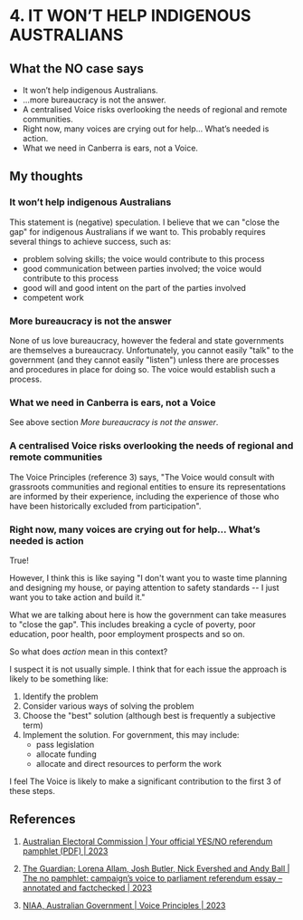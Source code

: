 # 4. IT WON’T HELP INDIGENOUS AUSTRALIANS

## What the NO case says

- It won’t help indigenous Australians.
- ...more bureaucracy is not the answer.
- A centralised Voice risks overlooking the needs of regional and remote communities.
- Right now, many voices are crying out for help... What’s needed is action.
- What we need in Canberra is ears, not a Voice.


## My thoughts

### It won’t help indigenous Australians

This statement is (negative) speculation. I believe that we can "close the gap" for indigenous
Australians if we want to. This probably requires several things to achieve success, such as:

- problem solving skills; the voice would contribute to this process
- good communication between parties involved; the voice would contribute to this process
- good will and good intent on the part of the parties involved
- competent work


### More bureaucracy is not the answer

None of us love bureaucracy, however
the federal and state governments are themselves a bureaucracy. Unfortunately, you cannot easily
"talk" to the government (and they cannot easily "listen") unless there are processes and procedures
in place for doing so. The voice would establish such a process.


### What we need in Canberra is ears, not a Voice

See above section *More bureaucracy is not the answer*.


### A centralised Voice risks overlooking the needs of regional and remote communities

The Voice Principles (reference 3) says, "The Voice would consult with grassroots communities
and regional entities to ensure its representations are informed by their experience, including
the experience of those who have been historically excluded from participation".


### Right now, many voices are crying out for help... What’s needed is action

True!

However, I think this is like saying "I don't want you to waste time planning and
designing my house, or paying attention to safety standards -- I just want you to
take action and build it."

What we are talking about here is how the government can take measures to "close the gap".
This includes breaking a cycle of poverty, poor education, poor health, poor employment
prospects and so on.

So what does *action* mean in this context?

I suspect it is not usually simple. I think that for each issue the approach is likely to be something like:

1. Identify the problem
1. Consider various ways of solving the problem
1. Choose the "best" solution (although best is frequently a subjective term)
1. Implement the solution. For government, this may include:
   - pass legislation
   - allocate funding
   - allocate and direct resources to perform the work

I feel The Voice is likely to make a significant contribution to the first 3 of these steps.


## References

1. [Australian Electoral Commission | Your official YES/NO referendum pamphlet (PDF) | 2023](https://www.aec.gov.au/referendums/files/pamphlet/your-official-yes-no-referendum-pamphlet.pdf)

1. [The Guardian; Lorena Allam, Josh Butler, Nick Evershed and Andy Ball | The no pamphlet: campaign’s voice to parliament referendum essay – annotated and factchecked | 2023](https://www.theguardian.com/australia-news/ng-interactive/2023/jul/20/the-vote-no-pamphlet-referendum-voice-to-parliament-voting-essay-aec-published-read-in-full-annotated-fact-checked)

1. [NIAA, Australian Government | Voice Principles | 2023](https://voice.gov.au/about-voice/voice-principles)

